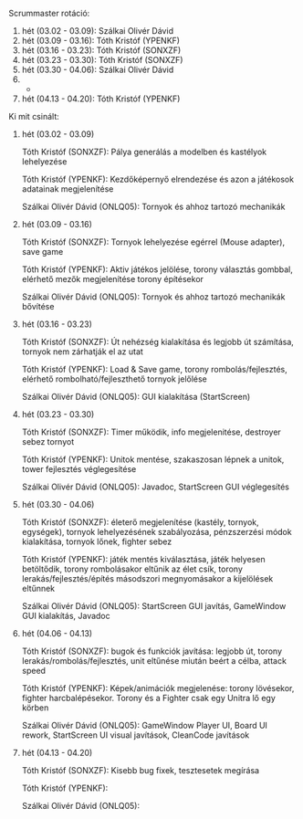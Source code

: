 Scrummaster rotáció:
1. hét (03.02 - 03.09): Szálkai Olivér Dávid
2. hét (03.09 - 03.16): Tóth Kristóf (YPENKF)
3. hét (03.16 - 03.23): Tóth Kristóf (SONXZF)
4. hét (03.23 - 03.30): Tóth Kristóf (SONXZF)
5. hét (03.30 - 04.06): Szálkai Olivér Dávid
6. -
7. hét (04.13 - 04.20): Tóth Kristóf (YPENKF)


Ki mit csinált:
1. hét (03.02 - 03.09)
    
    Tóth Kristóf (SONXZF): Pálya generálás a modelben és kastélyok lehelyezése

    Tóth Kristóf (YPENKF): Kezdőképernyő elrendezése és azon a játékosok adatainak megjelenítése

    Szálkai Olivér Dávid (ONLQ05): Tornyok és ahhoz tartozó mechanikák
2. hét (03.09 - 03.16)
    
    Tóth Kristóf (SONXZF): Tornyok lehelyezése egérrel (Mouse adapter), save game

    Tóth Kristóf (YPENKF): Aktiv játékos jelölése, torony választás gombbal, elérhető mezők megjelenítése torony építésekor
    
    Szálkai Olivér Dávid (ONLQ05): Tornyok és ahhoz tartozó mechanikák bővítése
    
3. hét (03.16 - 03.23)

    Tóth Kristóf (SONXZF): Út nehézség kialakítása és legjobb út számítása, tornyok nem zárhatják el az utat

    Tóth Kristóf (YPENKF): Load & Save game, torony rombolás/fejlesztés, elérhető rombolható/fejleszthető tornyok jelőlése
    
    Szálkai Olivér Dávid (ONLQ05): GUI kialakítása (StartScreen)

4. hét (03.23 - 03.30)

    Tóth Kristóf (SONXZF): Timer működik, info megjelenitése, destroyer sebez tornyot

    Tóth Kristóf (YPENKF): Unitok mentése, szakaszosan lépnek a unitok, tower fejlesztés véglegesítése
    
    Szálkai Olivér Dávid (ONLQ05): Javadoc, StartScreen GUI véglegesítés

5. hét (03.30 - 04.06)

    Tóth Kristóf (SONXZF): életerő megjelenítése (kastély, tornyok, egységek), tornyok lehelyezésének szabályozása, pénzszerzési módok kialakítása, tornyok lőnek, fighter sebez

    Tóth Kristóf (YPENKF): játék mentés kiválasztása, játék helyesen betöltődik, torony rombolásakor eltűnik az élet csík, torony lerakás/fejlesztés/építés másodszori          megnyomásakor a kijelölések eltűnnek
    
    Szálkai Olivér Dávid (ONLQ05): StartScreen GUI javítás, GameWindow GUI kialakítás, Javadoc

6. hét (04.06 - 04.13)

    Tóth Kristóf (SONXZF): bugok és funkciók javítása: legjobb út, torony lerakás/rombolás/fejlesztés, unit eltűnése miután beért a célba, attack speed

    Tóth Kristóf (YPENKF): Képek/animációk megjelenése: torony lövésekor, fighter harcbalépésekor. Torony és a Fighter csak egy Unitra lő egy körben
    
    Szálkai Olivér Dávid (ONLQ05): GameWindow Player UI, Board UI rework, StartScreen UI visual javítások, CleanCode javítások

7. hét (04.13 - 04.20)

    Tóth Kristóf (SONXZF): Kisebb bug fixek, tesztesetek megírása

    Tóth Kristóf (YPENKF): 
    
    Szálkai Olivér Dávid (ONLQ05): 

